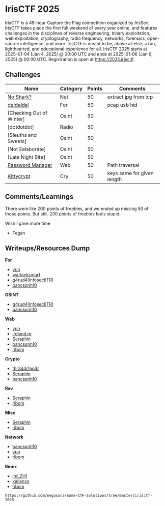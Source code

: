 # IrisCTF 2025

IrisCTF is a 48-hour Capture the Flag competition organized by IrisSec. IrisCTF takes place the first full weekend of every year online, and features challenges in the disciplines of reverse engineering, binary exploitation, web exploitation, cryptography, radio frequency, networks, forensics, open-source intelligence, and more. IrisCTF is meant to be, above all else, a fun, lighthearted, and educational experience for all.
IrisCTF 2025 starts at 2025-01-04 (Jan 4, 2025) @ 00:00 UTC and ends at 2025-01-06 (Jan 6, 2025) @ 00:00 UTC. Registration is open at https://2025.irisc.tf.

## Challenges

| Name | Category | Points | Comments
| --- | --- | --- | ---
| [No Shark?](./net/noshark/) | Net | 50 | extract jpg from tcp
| [deldeldel](./for/deldeldel/) | For | 50 | pcap usb hid
| [Checking Out of Winter] | Osint | 50 | 
| [dotdotdot] | Radio | 50 | 
| [Sleuths and Sweets] | Osint | 50 | 
| [Not Eelaborate] | Osint | 50 | 
| [Late Night Bite] | Osint | 50 | 
| [Password Manager](./web/password-manager/) | Web | 50 | Path traversal
| [Kittycrypt](./cry/kittycrypt/) | Cry | 50 | keys same for given length

## Comments/Learnings

There were like 200 points of freebies, and we ended up missing 50 of those points. But still, 
200 points of freebies feels stupid.

Wish I gave more time 

- Tegan

## Writeups/Resources Dump

**For**
- [yun](https://yun.ng/c/ctf/2025-iris-ctf/)
- [warlocksmurf](https://warlocksmurf.github.io/posts/irisctf2025/)
- [g4rud4(InfosecIITR)](https://g4rud4kun.github.io/2025/01/07/IrisCTF-2025/)
- [bancsorin10](https://github.com/bancsorin10/ctf_writeups/blob/main/iris_2025.md)

**OSINT**
- [g4rud4(InfosecIITR)](https://g4rud4kun.github.io/2025/01/07/IrisCTF-2025/)
- [bancsorin10](https://github.com/bancsorin10/ctf_writeups/blob/main/iris_2025.md)

**Web**
- [yun](https://yun.ng/c/ctf/2025-iris-ctf/)
- [ireland.re](https://ireland.re/posts/irisctf_2025/)
- [Seraphin](https://github.com/Seraphin-/ctf/blob/master/2025/irisctf/README.md)
- [bancsorin10](https://github.com/bancsorin10/ctf_writeups/blob/main/iris_2025.md)
- [ribom](https://ribombalt.github.io/ctf-writeup/2025/01/05/irisctf2025)

**Crypto**
- [thr34dr1pp3r](https://thr34dr1pp3r.gitbook.io/ctf/irisctf-2025/)
- [Seraphin](https://github.com/Seraphin-/ctf/blob/master/2025/irisctf/README.md)
- [bancsorin10](https://github.com/bancsorin10/ctf_writeups/blob/main/iris_2025.md)

**Rev**
- [Seraphin](https://github.com/Seraphin-/ctf/blob/master/2025/irisctf/README.md)
- [ribom](https://ribombalt.github.io/ctf-writeup/2025/01/05/irisctf2025)

**Misc**
- [Seraphin](https://github.com/Seraphin-/ctf/blob/master/2025/irisctf/README.md)
- [ribom](https://ribombalt.github.io/ctf-writeup/2025/01/05/irisctf2025)

**Network**
- [bancsorin10](https://github.com/bancsorin10/ctf_writeups/blob/main/iris_2025.md)
- [yun](https://yun.ng/c/ctf/2025-iris-ctf/)
- [ribom](https://ribombalt.github.io/ctf-writeup/2025/01/05/irisctf2025)

**Binex**
- [imLZH1](https://imlzh1.github.io/posts/IrisCTF2025-Pwn-Binary-Exploitation-WriteUps/)
- [kallenos](https://kallenosf.com/writeups/irisCTF/)
- [ribom](https://ribombalt.github.io/ctf-writeup/2025/01/05/irisctf2025)

```
https://github.com/negasora/Some-CTF-Solutions/tree/master/irisctf-2025
```

